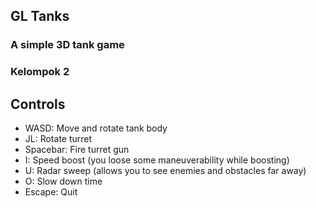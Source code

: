 ## GL Tanks
### A simple 3D tank game
### Kelompok 2

Controls
--------
* WASD: Move and rotate tank body
* JL: Rotate turret
* Spacebar: Fire turret gun
* I: Speed boost (you loose some maneuverability while boosting)
* U: Radar sweep (allows you to see enemies and obstacles far away)
* O: Slow down time
* Escape: Quit
